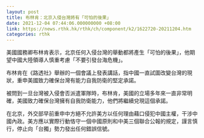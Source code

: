 ```yaml
---
layout: post
title: 布林肯：北京入侵台灣將有「可怕的後果」
date: 2021-12-04 07:44:06.000000000 +08:00
link: https://news.rthk.hk/rthk/ch/component/k2/1622720-20211204.htm
categories: rthk
---
```


美國國務卿布林肯表示，北京任何入侵台灣的舉動都將產生「可怕的後果」，他期望中國大陸領導人慎重考慮「不要引發台海危機」。

布林肯在《路透社》舉辦的一個會議上發表講話，指中國一直試圖改變台灣的現狀，重申美國致力確保台灣有能力自我防衛的堅定承諾。

被問到一旦台灣被入侵會否派遣軍隊時，布林肯，美國的立場多年來一直非常明確，美國致力確保台灣擁有自我防衛能力，他們將繼續兌現這個承諾。

在北京，外交部早前重申中方絕不允許美方以任何理由藉口侵犯中國主權，干涉中國內政。美方應以實際行動恪守一個中國原則和中美三個聯合公報的規定，謹言慎行，停止向「台獨」勢力發出任何錯誤信號。
